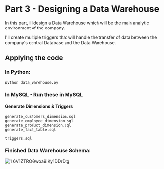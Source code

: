 # Part 3 - Designing a Data Warehouse
In this part, ill design a Data Warehouse which will be the main analytic environment of the company. 

I'll create multiple triggers that will handle the transfer of data between the company's central Database and the Data Warehouse.

## Applying the code

### In Python:
```
python data_warehouse.py
```

### In MySQL - Run these in MySQL

#### Generate Dimensions & Triggers
```
generate_customers_dimension.sql
generate_employee_dimension.sql
generate_product_dimension.sql
generate_fact_table.sql

triggers.sql
```
### Finished Data Warehouse Schema:
![1 6V1ZTROGwoa9IKy1DDrDtg](https://user-images.githubusercontent.com/65648983/200848563-b557b0a7-1889-4f87-811e-0c7a98cb0ed9.png)
